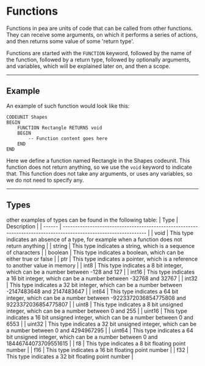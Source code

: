 # Functions
Functions in pea are units of code that can be called from other functions. They can receive some arguments, on which it performs a series of actions, and then returns some value of some 'return type'.

Functions are started with the `FUNCTION` keyword, followed by the name of the function, followed by a return type, followed by optionally arguments, and variables, which will be explained later on, and then a scope.

---

## Example

An example of such function would look like this:
```
CODEUNIT Shapes
BEGIN
    FUNCTION Rectangle RETURNS void
    BEGIN
        -- Function content goes here
    END
END
```

Here we define a function named Rectangle in the Shapes codeunit. This function does not return anything, so we use the `void` keyword to indicate that. This function does not take any arguments, or uses any variables, so we do not need to specify any.

---

## Types

other examples of types can be found in the following table:
| Type    | Description                                                                                                      |
| ------  | ---------------------------------------------------------------------------------------------------------------- |
| void    | This type indicates an absence of a type, for example when a function does not return anything                   |
| string  | This type indicates a string, which is a sequence of characters                                                  |
| boolean | This type indicates a boolean, which can be either true or false                                                 |
| ptr     | This type indicates a pointer, which is a reference to another value in memory                                   |
| int8    | This type indicates a 8 bit integer, which can be a number between -128 and 127                                  |
| int16   | This type indicates a 16 bit integer, which can be a number between -32768 and 32767                             |
| int32   | This type indicates a 32 bit integer, which can be a number between -2147483648 and 2147483647                   |
| int64   | This type indicates a 64 bit integer, which can be a number between -9223372036854775808 and 9223372036854775807 |
| uint8   | This type indicates a 8 bit unsigned integer, which can be a number between 0 and 255                            |
| uint16  | This type indicates a 16 bit unsigned integer, which can be a number between 0 and 6553                          |
| uint32  | This type indicates a 32 bit unsigned integer, which can be a number between 0 and 4294967295                    |
| uint64  | This type indicates a 64 bit unsigned integer, which can be a number between 0 and 18446744073709551615          |
| f8      | This type indicates a 8 bit floating point number                                                                |
| f16     | This type indicates a 16 bit floating point number                                                               |
| f32     | This type indicates a 32 bit floating point number                                                               |
